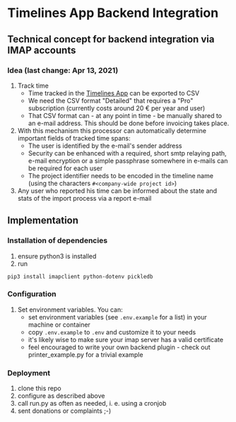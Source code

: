 # Timelines App Backend Integration

## Technical concept for backend integration via IMAP accounts

### Idea (last change: Apr 13, 2021)
1. Track time
    - Time tracked in the [Timelines App](https://timelines.app) can be exported to CSV
    - We need the CSV format "Detailed" that requires a "Pro" subscription (currently costs around 20 € per year and user)
    - That CSV format can - at any point in time - be manually shared to an e-mail address. This should be done before invoicing takes place.
2. With this mechanism this processor can automatically determine important fields of tracked time spans:
    - The user is identified by the e-mail's sender address
    - Security can be enhanced with a required, short smtp relaying path, e-mail encryption or a simple passphrase somewhere in e-mails can be required for each user
    - The project identifier needs to be encoded in the timeline name (using the characters `#<company-wide project id>`)
3. Any user who reported his time can be informed about the state and stats of the import process via a report e-mail

## Implementation
### Installation of dependencies
1. ensure python3 is installed
2. run
````
pip3 install imapclient python-dotenv pickledb
````

### Configuration
1. Set environment variables. You can:
    - set environment variables (see `.env.example` for a list) in your machine or container
    - copy `.env.example` to `.env` and customize it to your needs
    - it's likely wise to make sure your imap server has a valid certificate
    - feel encouraged to write your own backend plugin - check out printer_example.py for a trivial example

### Deployment
1. clone this repo
2. configure as described above
3. call run.py as often as needed, i. e. using a cronjob
4. sent donations or complaints ;-)
